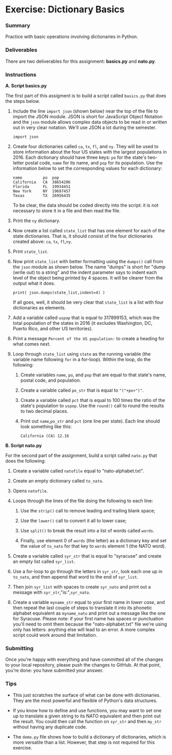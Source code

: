 # Exercise: Dictionary Basics

### Summary

Practice with basic operations involving dictionaries in Python.

### Deliverables

There are two deliverables for this assignment: **basics.py** and **nato.py**.

### Instructions

**A. Script basics.py**

The first part of this assigment is to build a script called `basics.py` that does the steps below.

1. Include the line `import json` (shown below) near the top of the file to import the JSON module. JSON is short for JavaScript Object Notation and the `json` module allows complex data objects to be read in or written out in very clear notation. We'll use JSON a lot during the semester.

    ```
    import json
    ```

1. Create four dictionaries called `ca`, `tx`, `fl`, and `ny`. They will be used to store information about the four US states with the largest populations in 2016. Each dictionary should have three keys: `po` for the state's two-letter postal code, `name` for its name, and `pop` for its population. Use the information below to set the corresponding values for each dictionary:

    ```
    name         po  pop
    California   CA  38654206
    Florida      FL  19934451
    New York     NY  19697457
    Texas        TX  26956435
    ```
    To be clear, the data should be coded directly into the script: it is not necessary to store it in a file and then read the file.

1. Print the `ny` dictionary.

1. Now create a list called `state_list` that has one element for each of the state dictionaries. That is, it should consist of the four dictionaries created above: `ca`, `tx`, `fl`,`ny`.

1. Print `state_list`.

1. Now print `state_list` with better formatting using the `dumps()` call from the `json` module as shown below. The name "dumps" is short for "dump (write out) to a string" and the indent parameter says to indent each level of the object being printed by 4 spaces. It will be clearer from the output what it does.

    ```
    print( json.dumps(state_list,indent=4) )
    ```

    If all goes, well, it should be very clear that `state_list` is a list with four dictionaries as elements.

1. Add a variable called `uspop` that is equal to 317899153, which was the total population of the states in 2016 (it excludes Washington, DC, Puerto Rico, and other US territories).

1. Print a message `Percent of the US population:` to create a heading for what comes next.

1. Loop through `state_list` using `state` as the running variable (the variable name following `for` in a for-loop). Within the loop, do the following:

    1. Create variables `name`, `po`, and `pop` that are equal to that
    state's name, postal code, and population.

    1. Create a variable called `po_str` that is equal to `"("+po+")"`.

    1. Create a variable called `pct` that is equal to 100 times the ratio
    of the state's population to `uspop`. Use the `round()` call to
    round the results to two decimal places.

    1. Print out `name`,`po_str` and `pct` (one line per state). Each line
    should look something like this:

        ```
        California (CA) 12.16
        ```

**B. Script nato.py**

For the second part of the assignment, build a script called `nato.py` that does the following:

1. Create a variable called `natofile` equal to "nato-alphabet.txt".

1. Create an empty dictionary called `to_nato`.

1. Opens `natofile`.

1. Loops through the lines of the file doing the following to each line:

    1. Use the `strip()` call to remove leading and trailing blank space;

    1. Use the `lower()` call to convert it all to lower case;

    1. Use `split()` to break the result into a list of words called `words`.

    1. Finally, use element 0 of `words` (the letter) as a dictionary key and set the value of `to_nato` for that key to `words` element 1 (the NATO word).

1. Create a variable called `syr_str` that is equal to "syracuse" and create an empty list called `syr_list`.

1. Use a for-loop to go through the letters in `syr_str`, look each one up in `to_nato`, and then append that word to the end of `syr_list`.

1. Then join `syr_list` with spaces to create `syr_nato` and print out a message with `syr_str`,"is:",`syr_nato`.

1. Create a variable `myname_str` equal to your first name *in lower case*, and then repeat the last couple of steps to translate it into its phonetic alphabet equivalent as `myname_nato` and print out a message like the one for Syracuse. Please note: if your first name has spaces or punctuation you'll need to omit them because the "nato-alphabet.txt" file we're using only has letters: anything else will lead to an error. A more complex script could work around that limitation.

### Submitting

Once you're happy with everything and have committed all of the changes to your local repository, please push the changes to GitHub. At that point, you're done: you have submitted your answer.

### Tips

+ This just scratches the surface of what can be done with dictionaries. They are the most powerful and flexible of Python's data structures.

+ If you know how to define and use functions, you may want to set one up to translate a given string to its NATO equivalent and then print out the result. You could then call the function on `syr_str` and then `my_str` without having any duplicate code.

+ The `demo.py` file shows how to build a dictionary of dictionaries, which is more versatile than a list. However, that step is not required for this exercise.
